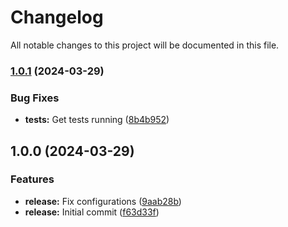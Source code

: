 # Changelog

All notable changes to this project will be documented in this file.

### [1.0.1](https://github.com/retinacodeworks/mikrotik-go-sdk/compare/v1.0.0...v1.0.1) (2024-03-29)


### Bug Fixes

* **tests:** Get tests running ([8b4b952](https://github.com/retinacodeworks/mikrotik-go-sdk/commit/8b4b952992b581af5e7b40090b5d89a5b9e235f2))

## 1.0.0 (2024-03-29)


### Features

* **release:** Fix configurations ([9aab28b](https://github.com/retinacodeworks/mikrotik-go-sdk/commit/9aab28b98be624371542ad5b57863246aad9ecbb))
* **release:** Initial commit ([f63d33f](https://github.com/retinacodeworks/mikrotik-go-sdk/commit/f63d33f69debafa3866822c58d7a311b3172c8ce))
